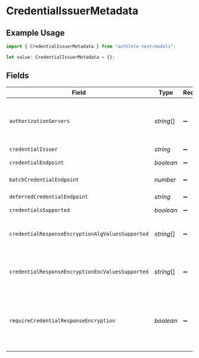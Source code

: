 # CredentialIssuerMetadata

## Example Usage

```typescript
import { CredentialIssuerMetadata } from "authlete-test/models";

let value: CredentialIssuerMetadata = {};
```

## Fields

| Field                                                                                                                                                                                                                                                                                                                  | Type                                                                                                                                                                                                                                                                                                                   | Required                                                                                                                                                                                                                                                                                                               | Description                                                                                                                                                                                                                                                                                                            |
| ---------------------------------------------------------------------------------------------------------------------------------------------------------------------------------------------------------------------------------------------------------------------------------------------------------------------- | ---------------------------------------------------------------------------------------------------------------------------------------------------------------------------------------------------------------------------------------------------------------------------------------------------------------------- | ---------------------------------------------------------------------------------------------------------------------------------------------------------------------------------------------------------------------------------------------------------------------------------------------------------------------- | ---------------------------------------------------------------------------------------------------------------------------------------------------------------------------------------------------------------------------------------------------------------------------------------------------------------------- |
| `authorizationServers`                                                                                                                                                                                                                                                                                                 | *string*[]                                                                                                                                                                                                                                                                                                             | :heavy_minus_sign:                                                                                                                                                                                                                                                                                                     | The identifiers of the authorization servers that the credential issuer relies on for authorization.<br/>This property corresponds to the authorization_servers metadata. When the credential issuer works<br/>as an authorization server for itself, this property should be omitted.<br/>                            |
| `credentialIssuer`                                                                                                                                                                                                                                                                                                     | *string*                                                                                                                                                                                                                                                                                                               | :heavy_minus_sign:                                                                                                                                                                                                                                                                                                     | The identifier of a credential request.                                                                                                                                                                                                                                                                                |
| `credentialEndpoint`                                                                                                                                                                                                                                                                                                   | *boolean*                                                                                                                                                                                                                                                                                                              | :heavy_minus_sign:                                                                                                                                                                                                                                                                                                     | The URL of the credential endpoint of the credential issuer.                                                                                                                                                                                                                                                           |
| `batchCredentialEndpoint`                                                                                                                                                                                                                                                                                              | *number*                                                                                                                                                                                                                                                                                                               | :heavy_minus_sign:                                                                                                                                                                                                                                                                                                     | The URL of the batch credential endpoint of the credential issuer.                                                                                                                                                                                                                                                     |
| `deferredCredentialEndpoint`                                                                                                                                                                                                                                                                                           | *string*                                                                                                                                                                                                                                                                                                               | :heavy_minus_sign:                                                                                                                                                                                                                                                                                                     | The URL of the deferred credential endpoint of the credential issuer.                                                                                                                                                                                                                                                  |
| `credentialsSupported`                                                                                                                                                                                                                                                                                                 | *boolean*                                                                                                                                                                                                                                                                                                              | :heavy_minus_sign:                                                                                                                                                                                                                                                                                                     | A JSON array describing supported credentials.                                                                                                                                                                                                                                                                         |
| `credentialResponseEncryptionAlgValuesSupported`                                                                                                                                                                                                                                                                       | *string*[]                                                                                                                                                                                                                                                                                                             | :heavy_minus_sign:                                                                                                                                                                                                                                                                                                     | The supported JWE `alg` algorithms for credential response encryption. This property corresponds<br/>to the `credential_response_encryption.alg_values_supported` metadata.<br/>                                                                                                                                       |
| `credentialResponseEncryptionEncValuesSupported`                                                                                                                                                                                                                                                                       | *string*[]                                                                                                                                                                                                                                                                                                             | :heavy_minus_sign:                                                                                                                                                                                                                                                                                                     | The supported JWE `enc` algorithms for credential response encryption. This property corresponds<br/>to the `credential_response_encryption.enc_values_supported` metadata.<br/>                                                                                                                                       |
| `requireCredentialResponseEncryption`                                                                                                                                                                                                                                                                                  | *boolean*                                                                                                                                                                                                                                                                                                              | :heavy_minus_sign:                                                                                                                                                                                                                                                                                                     | The boolean flag indicating whether credential response encryption is required. This property<br/>corresponds to the `credential_response_encryption.encryption_required metadata`. If this flag<br/>is `true`, every credential request to the credential issuer must include the `credential_response_encryption`<br/>property.<br/> |